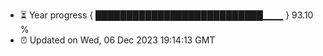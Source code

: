 - ⏳ Year progress { ███████████████████████████▁▁▁ } 93.10 %
- ⏰ Updated on Wed, 06 Dec 2023 19:14:13 GMT

